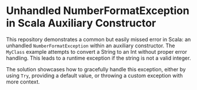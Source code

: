 # Unhandled NumberFormatException in Scala Auxiliary Constructor

This repository demonstrates a common but easily missed error in Scala: an unhandled `NumberFormatException` within an auxiliary constructor.  The `MyClass` example attempts to convert a String to an Int without proper error handling.  This leads to a runtime exception if the string is not a valid integer.

The solution showcases how to gracefully handle this exception, either by using `Try`, providing a default value, or throwing a custom exception with more context.
